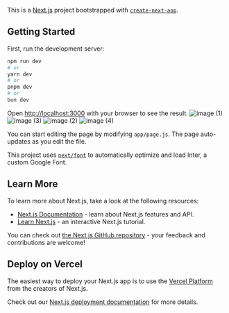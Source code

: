 This is a [Next.js](https://nextjs.org/) project bootstrapped with [`create-next-app`](https://github.com/vercel/next.js/tree/canary/packages/create-next-app).

## Getting Started

First, run the development server:

```bash
npm run dev
# or
yarn dev
# or
pnpm dev
# or
bun dev
```

Open [http://localhost:3000](http://localhost:3000) with your browser to see the result.
![image (1)](https://github.com/user-attachments/assets/7eb364d4-e521-44a3-9fad-804c5fd8f5af)
![image (3)](https://github.com/user-attachments/assets/b84a6215-9bfd-424d-91f4-c024b109948e)
![image (2)](https://github.com/user-attachments/assets/8a6b89c2-481c-4b99-80d4-b1040ccca76f)
![image (4)](https://github.com/user-attachments/assets/7aae57c0-8394-4bcb-b5fc-1608c7628118)


You can start editing the page by modifying `app/page.js`. The page auto-updates as you edit the file.

This project uses [`next/font`](https://nextjs.org/docs/basic-features/font-optimization) to automatically optimize and load Inter, a custom Google Font.

## Learn More

To learn more about Next.js, take a look at the following resources:

- [Next.js Documentation](https://nextjs.org/docs) - learn about Next.js features and API.
- [Learn Next.js](https://nextjs.org/learn) - an interactive Next.js tutorial.

You can check out [the Next.js GitHub repository](https://github.com/vercel/next.js/) - your feedback and contributions are welcome!

## Deploy on Vercel

The easiest way to deploy your Next.js app is to use the [Vercel Platform](https://vercel.com/new?utm_medium=default-template&filter=next.js&utm_source=create-next-app&utm_campaign=create-next-app-readme) from the creators of Next.js.

Check out our [Next.js deployment documentation](https://nextjs.org/docs/deployment) for more details.
